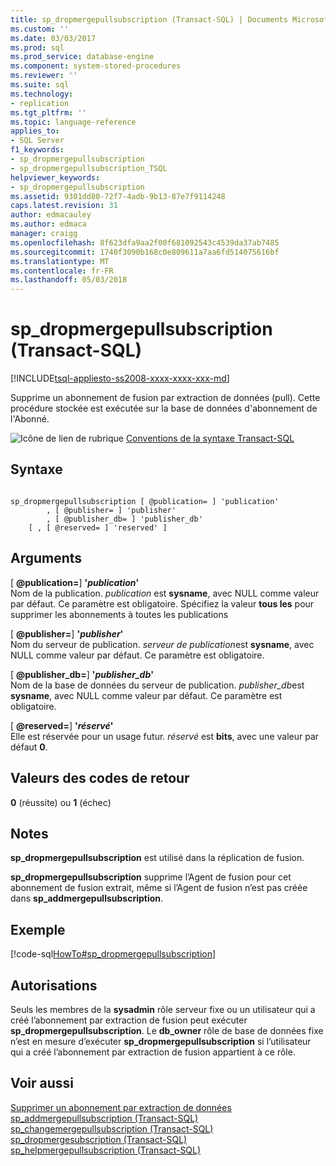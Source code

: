 ```yaml
---
title: sp_dropmergepullsubscription (Transact-SQL) | Documents Microsoft
ms.custom: ''
ms.date: 03/03/2017
ms.prod: sql
ms.prod_service: database-engine
ms.component: system-stored-procedures
ms.reviewer: ''
ms.suite: sql
ms.technology:
- replication
ms.tgt_pltfrm: ''
ms.topic: language-reference
applies_to:
- SQL Server
f1_keywords:
- sp_dropmergepullsubscription
- sp_dropmergepullsubscription_TSQL
helpviewer_keywords:
- sp_dropmergepullsubscription
ms.assetid: 9301dd80-72f7-4adb-9b13-87e7f9114248
caps.latest.revision: 31
author: edmacauley
ms.author: edmaca
manager: craigg
ms.openlocfilehash: 8f623dfa9aa2f00f681092543c4539da37ab7485
ms.sourcegitcommit: 1740f3090b168c0e809611a7aa6fd514075616bf
ms.translationtype: MT
ms.contentlocale: fr-FR
ms.lasthandoff: 05/03/2018
---
```

# <a name="spdropmergepullsubscription-transact-sql"></a>sp_dropmergepullsubscription (Transact-SQL)
[!INCLUDE[tsql-appliesto-ss2008-xxxx-xxxx-xxx-md](../../includes/tsql-appliesto-ss2008-xxxx-xxxx-xxx-md.md)]

  Supprime un abonnement de fusion par extraction de données (pull). Cette procédure stockée est exécutée sur la base de données d'abonnement de l'Abonné.  
  
 ![Icône de lien de rubrique](../../database-engine/configure-windows/media/topic-link.gif "Icône lien de rubrique") [Conventions de la syntaxe Transact-SQL](../../t-sql/language-elements/transact-sql-syntax-conventions-transact-sql.md)  
  
## <a name="syntax"></a>Syntaxe  
  
```  
  
sp_dropmergepullsubscription [ @publication= ] 'publication'   
        , [ @publisher= ] 'publisher'   
        , [ @publisher_db= ] 'publisher_db'   
    [ , [ @reserved= ] 'reserved' ]  
```  
  
## <a name="arguments"></a>Arguments  
 [  **@publication=**] **'***publication***'**  
 Nom de la publication. *publication* est **sysname**, avec NULL comme valeur par défaut. Ce paramètre est obligatoire. Spécifiez la valeur **tous les** pour supprimer les abonnements à toutes les publications  
  
 [  **@publisher=**] **'***publisher***'**  
 Nom du serveur de publication. *serveur de publication*est **sysname**, avec NULL comme valeur par défaut. Ce paramètre est obligatoire.  
  
 [  **@publisher_db=**] **'***publisher_db***'**  
 Nom de la base de données du serveur de publication. *publisher_db*est **sysname**, avec NULL comme valeur par défaut. Ce paramètre est obligatoire.  
  
 [  **@reserved=**] **'***réservé***'**  
 Elle est réservée pour un usage futur. *réservé* est **bits**, avec une valeur par défaut **0**.  
  
## <a name="return-code-values"></a>Valeurs des codes de retour  
 **0** (réussite) ou **1** (échec)  
  
## <a name="remarks"></a>Notes  
 **sp_dropmergepullsubscription** est utilisé dans la réplication de fusion.  
  
 **sp_dropmergepullsubscription** supprime l’Agent de fusion pour cet abonnement de fusion extrait, même si l’Agent de fusion n’est pas créée dans **sp_addmergepullsubscription**.  
  
## <a name="example"></a>Exemple  
 [!code-sql[HowTo#sp_dropmergepullsubscription](../../relational-databases/replication/codesnippet/tsql/sp-dropmergepullsubscrip_1.sql)]  
  
## <a name="permissions"></a>Autorisations  
 Seuls les membres de la **sysadmin** rôle serveur fixe ou un utilisateur qui a créé l’abonnement par extraction de fusion peut exécuter **sp_dropmergepullsubscription**. Le **db_owner** rôle de base de données fixe n’est en mesure d’exécuter **sp_dropmergepullsubscription** si l’utilisateur qui a créé l’abonnement par extraction de fusion appartient à ce rôle.  
  
## <a name="see-also"></a>Voir aussi  
 [Supprimer un abonnement par extraction de données](../../relational-databases/replication/delete-a-pull-subscription.md)   
 [sp_addmergepullsubscription &#40;Transact-SQL&#41;](../../relational-databases/system-stored-procedures/sp-addmergepullsubscription-transact-sql.md)   
 [sp_changemergepullsubscription &#40;Transact-SQL&#41;](../../relational-databases/system-stored-procedures/sp-changemergepullsubscription-transact-sql.md)   
 [sp_dropmergesubscription &#40;Transact-SQL&#41;](../../relational-databases/system-stored-procedures/sp-dropmergesubscription-transact-sql.md)   
 [sp_helpmergepullsubscription &#40;Transact-SQL&#41;](../../relational-databases/system-stored-procedures/sp-helpmergepullsubscription-transact-sql.md)  
  
  

